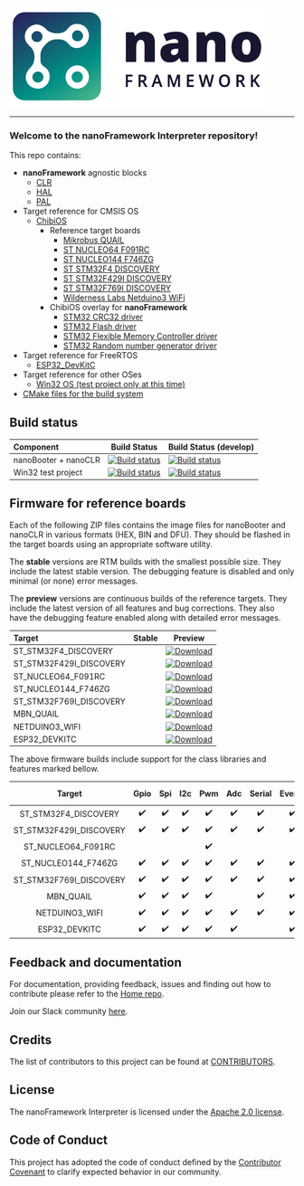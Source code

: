 ![nanoFramework logo](https://github.com/nanoframework/Home/blob/master/resources/logo/nanoFramework-repo-logo.png)

-----

### Welcome to the **nanoFramework** Interpreter repository!

This repo contains:

* **nanoFramework** agnostic blocks
  * [CLR](src/CLR)
  * [HAL](src/HAL)
  * [PAL](src/PAL)
* Target reference for CMSIS OS
  * [ChibiOS](targets/CMSIS-OS/ChibiOS)
    * Reference target boards
      * [Mikrobus QUAIL](targets/CMSIS-OS/ChibiOS/MBN_QUAIL)
      * [ST NUCLEO64 F091RC](targets/CMSIS-OS/ChibiOS/ST_NUCLEO64_F091RC)
      * [ST NUCLEO144 F746ZG](targets/CMSIS-OS/ChibiOS/ST_NUCLEO144_F746ZG)
      * [ST STM32F4 DISCOVERY](targets/CMSIS-OS/ChibiOS/ST_STM32F4_DISCOVERY)
      * [ST STM32F429I DISCOVERY](targets/CMSIS-OS/ChibiOS/ST_STM32F429I_DISCOVERY)
      * [ST STM32F769I DISCOVERY](targets/CMSIS-OS/ChibiOS/ST_STM32F769I_DISCOVERY)
      * [Wilderness Labs Netduino3 WiFi](targets/CMSIS-OS/ChibiOS/NETDIUNO3_WIFI)
    * ChibiOS overlay for **nanoFramework**
      * [STM32 CRC32 driver](targets/CMSIS-OS/ChibiOS/nf-overlay/os/hal/src/stm32_crc)
      * [STM32 Flash driver](targets/CMSIS-OS/ChibiOS/nf-overlay/os/hal/src/stm32_flash)
      * [STM32 Flexible Memory Controller driver](targets/CMSIS-OS/ChibiOS/nf-overlay/os/hal/src/stm32_fsmc)
      * [STM32 Random number generator driver](targets/CMSIS-OS/ChibiOS/nf-overlay/os/hal/src/stm32_rng)
* Target reference for FreeRTOS
  * [ESP32_DevKitC](targets/FreeRTOS/ESP32_DevKitC)
* Target reference for other OSes
  * [Win32 OS (test project only at this time)](targets/os/win32)
* [CMake files for the build system](CMake)


## Build status

| Component | Build Status | Build Status (develop) |
|:-|---|---|
| nanoBooter + nanoCLR | [![Build status](https://ci.appveyor.com/api/projects/status/gvkj25wv62eoikoq?svg=true)](https://ci.appveyor.com/project/nfbot/nf-interpreter-852pb) | [![Build status](https://ci.appveyor.com/api/projects/status/gvkj25wv62eoikoq/branch/develop?svg=true)](https://ci.appveyor.com/project/nfbot/nf-interpreter-852pb/branch/develop) | 
| Win32 test project | [![Build status](https://ci.appveyor.com/api/projects/status/gvkj25wv62eoikoq?svg=true)](https://ci.appveyor.com/project/nfbot/nf-interpreter-852pb) | [![Build status](https://ci.appveyor.com/api/projects/status/gvkj25wv62eoikoq/branch/develop?svg=true)](https://ci.appveyor.com/project/nfbot/nf-interpreter-852pb/branch/develop) |


## Firmware for reference boards


Each of the following ZIP files contains the image files for nanoBooter and nanoCLR in various formats (HEX, BIN and DFU). They should be flashed in the target boards using an appropriate software utility.

The **stable** versions are RTM builds with the smallest possible size. They include the latest stable version. The debugging feature is disabled and only minimal (or none) error messages.

The **preview** versions are continuous builds of the reference targets. They include the latest version of all features and bug corrections. They also have the debugging feature enabled along with detailed error messages.


| Target | Stable | Preview |
|:-|---|---|
| ST_STM32F4_DISCOVERY | []() |  [![Download](https://api.bintray.com/packages/nfbot/nanoframework-images-dev/ST_STM32F4_DISCOVERY/images/download.svg)](https://bintray.com/nfbot/nanoframework-images-dev/ST_STM32F4_DISCOVERY/_latestVersion) |
| ST_STM32F429I_DISCOVERY | []() | [ ![Download](https://api.bintray.com/packages/nfbot/nanoframework-images-dev/ST_STM32F429I_DISCOVERY/images/download.svg) ](https://bintray.com/nfbot/nanoframework-images-dev/ST_STM32F429I_DISCOVERY/_latestVersion) |
| ST_NUCLEO64_F091RC | []() | [ ![Download](https://api.bintray.com/packages/nfbot/nanoframework-images-dev/ST_NUCLEO64_F091RC/images/download.svg) ](https://bintray.com/nfbot/nanoframework-images-dev/ST_NUCLEO64_F091RC/_latestVersion) |
| ST_NUCLEO144_F746ZG | []() | [ ![Download](https://api.bintray.com/packages/nfbot/nanoframework-images-dev/ST_NUCLEO144_F746ZG/images/download.svg) ](https://bintray.com/nfbot/nanoframework-images-dev/ST_NUCLEO144_F746ZG/_latestVersion) |
| ST_STM32F769I_DISCOVERY | []() | [ ![Download](https://api.bintray.com/packages/nfbot/nanoframework-images-dev/ST_STM32F769I_DISCOVERY/images/download.svg) ](https://bintray.com/nfbot/nanoframework-images-dev/ST_STM32F769I_DISCOVERY/_latestVersion) |
| MBN_QUAIL | []() | [ ![Download](https://api.bintray.com/packages/nfbot/nanoframework-images-dev/MBN_QUAIL/images/download.svg) ](https://bintray.com/nfbot/nanoframework-images-dev/MBN_QUAIL/_latestVersion) |
| NETDUINO3_WIFI | []() | [ ![Download](https://api.bintray.com/packages/nfbot/nanoframework-images-dev/NETDUINO3_WIFI/images/download.svg) ](https://bintray.com/nfbot/nanoframework-images-dev/NETDUINO3_WIFI/_latestVersion) |
| ESP32_DEVKITC | []() | [ ![Download](https://api.bintray.com/packages/nfbot/nanoframework-images-dev/ESP32_DEVKITC/images/download.svg) ](https://bintray.com/nfbot/nanoframework-images-dev/ESP32_DEVKITC/_latestVersion) |


The above firmware builds include support for the class libraries and features marked bellow.


| Target | Gpio | Spi | I2c | Pwm | Adc | Serial | Events | SWO | Networking | Large Heap |
|:-:|:-:|:-:|:-:|:-:|:-:|:-:|:-:|:-:|:-:|:-:|
| ST_STM32F4_DISCOVERY | :heavy_check_mark: | :heavy_check_mark: | :heavy_check_mark: | :heavy_check_mark: | :heavy_check_mark: | :heavy_check_mark: | :heavy_check_mark: | :heavy_check_mark: | | |
| ST_STM32F429I_DISCOVERY | :heavy_check_mark: | :heavy_check_mark: | :heavy_check_mark: | :heavy_check_mark: | :heavy_check_mark: | :heavy_check_mark: | :heavy_check_mark: | :heavy_check_mark: | | :heavy_check_mark: |
| ST_NUCLEO64_F091RC | | | | :heavy_check_mark: | | | | :heavy_check_mark: | | |
| ST_NUCLEO144_F746ZG | :heavy_check_mark: | :heavy_check_mark: | :heavy_check_mark: | :heavy_check_mark: | :heavy_check_mark: | :heavy_check_mark: | :heavy_check_mark: | :heavy_check_mark: | | |
| ST_STM32F769I_DISCOVERY | :heavy_check_mark: | :heavy_check_mark: | :heavy_check_mark: | :heavy_check_mark: | :heavy_check_mark: | :heavy_check_mark: | :heavy_check_mark: | :heavy_check_mark: | | :heavy_check_mark: |
| MBN_QUAIL | :heavy_check_mark: | :heavy_check_mark: | :heavy_check_mark: | :heavy_check_mark: | | :heavy_check_mark: | :heavy_check_mark: | | | | |
| NETDUINO3_WIFI | :heavy_check_mark: | :heavy_check_mark: | :heavy_check_mark: | :heavy_check_mark: | :heavy_check_mark:  | :heavy_check_mark: | :heavy_check_mark: | | | | |
| ESP32_DEVKITC | :heavy_check_mark: | :heavy_check_mark: | :heavy_check_mark: | :heavy_check_mark: | :heavy_check_mark: | | :heavy_check_mark: | | | | |


## Feedback and documentation

For documentation, providing feedback, issues and finding out how to contribute please refer to the [Home repo](https://github.com/nanoframework/Home).

Join our Slack community [here](https://join.slack.com/t/nanoframework/shared_invite/enQtMzI3OTg4MTk0NTgwLWQ0ODQ3ZWIwZjgxZWFmNjU3MDIwN2E2YzM2OTdhMWRiY2Q3M2NlOTk2N2IwNTM3MmRlMmQ2NTRlNjZlYzJlMmY).


## Credits

The list of contributors to this project can be found at [CONTRIBUTORS](https://github.com/nanoframework/Home/blob/master/CONTRIBUTORS.md).


## License

The nanoFramework Interpreter is licensed under the [Apache 2.0 license](http://www.apache.org/licenses/LICENSE-2.0).


## Code of Conduct
This project has adopted the code of conduct defined by the [Contributor Covenant](http://contributor-covenant.org/)
to clarify expected behavior in our community.
